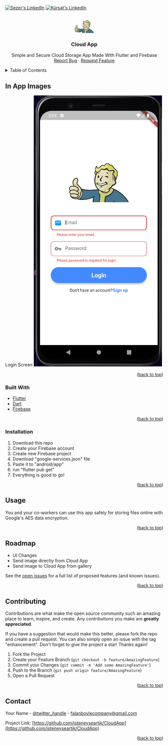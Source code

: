 <div id="top"></div>

[![Sezer's LinkedIn][linkedin-shield]][sezer-linkedin-url]
[![Kürşat's LinkedIn][linkedin-shield]][kursat-linkedin-url]



<!-- PROJECT LOGO -->
<br />
<div align="center">
  <a href="https://github.com/isteneyseartik/">
    <img src="images/logo.png" alt="Logo" width="62" height="41">
  </a>

<h3 align="center">Cloud App</h3>

  <p align="center">
    Simple and Secure Cloud Storage App Made With Flutter and Firebase
    <br />
    <a href="https://github.com/isteneyseartik/CloudApp/issues">Report Bug</a>
    ·
    <a href="https://github.com/isteneyseartik/CloudApp/issues">Request Feature</a>
  </p>
</div>



<!-- TABLE OF CONTENTS -->
<details>
  <summary>Table of Contents</summary>
  <ol>
    <li>
      <a href="#about-the-project">About The Project</a>
      <ul>
        <li><a href="#built-with">Built With</a></li>
      </ul>
    </li>
    <li>
      <a href="#getting-started">Getting Started</a>
      <ul>
        <li><a href="#prerequisites">Prerequisites</a></li>
        <li><a href="#installation">Installation</a></li>
      </ul>
    </li>
    <li><a href="#usage">Usage</a></li>
    <li><a href="#roadmap">Roadmap</a></li>
    <li><a href="#contributing">Contributing</a></li>
    <li><a href="#license">License</a></li>
    <li><a href="#contact">Contact</a></li>
    <li><a href="#acknowledgments">Acknowledgments</a></li>
  </ol>
</details>



<!-- ABOUT THE PROJECT -->
## In App Images
Login Screen
![alt text](https://github.com/isteneyseartik/CloudApp/blob/main/images/Login.PNG?raw=true)


<p align="right">(<a href="#top">back to top</a>)</p>



### Built With

* [Flutter](https://flutter.dev/)
* [Dart](https://dart.dev/)
* [Firebase](https://firebase.google.com/)

<p align="right">(<a href="#top">back to top</a>)</p>





### Installation

1. Download this repo
2. Create your Firebase account
3. Create new Firebase project
4. Download "google-services.json" file
5. Paste it to "android/app" 
6. run "flutter pub get"
7. Everything is good to go!

<p align="right">(<a href="#top">back to top</a>)</p>



<!-- USAGE EXAMPLES -->
## Usage

You and your co-workers can use this app safely for storing files online with Google's AES data encryption.

<p align="right">(<a href="#top">back to top</a>)</p>



<!-- ROADMAP -->
## Roadmap

- UI Changes
- Send image directly from Cloud App
- Send image to Cloud App from gallery

See the [open issues](https://github.com/isteneyseartik/CloudApp/issues) for a full list of proposed features (and known issues).

<p align="right">(<a href="#top">back to top</a>)</p>



<!-- CONTRIBUTING -->
## Contributing

Contributions are what make the open source community such an amazing place to learn, inspire, and create. Any contributions you make are **greatly appreciated**.

If you have a suggestion that would make this better, please fork the repo and create a pull request. You can also simply open an issue with the tag "enhancement".
Don't forget to give the project a star! Thanks again!

1. Fork the Project
2. Create your Feature Branch (`git checkout -b feature/AmazingFeature`)
3. Commit your Changes (`git commit -m 'Add some AmazingFeature'`)
4. Push to the Branch (`git push origin feature/AmazingFeature`)
5. Open a Pull Request

<p align="right">(<a href="#top">back to top</a>)</p>





<!-- CONTACT -->
## Contact

Your Name - [@twitter_handle](https://twitter.com/twitter_handle) - falanboylecompany@gmail.com

Project Link: [https://github.com/isteneyseartik/CloudApp](https://github.com/isteneyseartik/CloudApp)

<p align="right">(<a href="#top">back to top</a>)</p>

[linkedin-shield]: https://img.shields.io/badge/-LinkedIn-black.svg?style=for-the-badge&logo=linkedin&colorB=555
[sezer-linkedin-url]: https://linkedin.com/in/sezeralaca
[kursat-linkedin-url]: https://linkedin.com/in/kürşat-demirdelen-899b5b218
